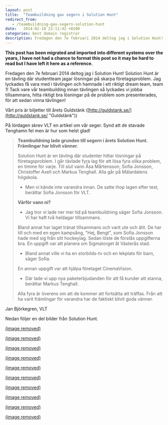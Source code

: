 ```yaml
---
layout: post
title:  "Teambuildning gav segern i Solution Hunt"
redirect_from:
   - /teambuildning-gav-segern-solution-hunt
date:   2014-02-10 22:11:42 +0100
categories: best domain registrar
description: Fredagen den 7e februari 2014 deltog jag i Solution Hunt! Solution Hunt är en tävling där studentteam jagar lösningar på skarpa företagsproblem. Jag lyckades få vara med i tävlingen och hamnad...
---
```


**This post has been migrated and imported into different systems over the years, I have not had a chance to format this post so it may be hard to read but I have left it here as a reference.**

Fredagen den 7e februari 2014 deltog jag i Solution Hunt! Solution Hunt är en tävling där studentteam jagar lösningar på skarpa företagsproblem. Jag lyckades få vara med i tävlingen och hamnade i ett riktigt dream team, team 1! Tack vare vår teambuilding innan tävlingen så lyckades vi jobba tillsammans, hitta riktigt bra lösningar på de problem som presenterades, för att sedan vinna tävlingen!  
  
 Vårt pris är biljetter till årets Guldstänk ([http://guldstank.se/](http://guldstank.se/ "Guldstänk"))  
  
 På lördagen skrev VLT en artikel om vår seger. Synd att de stavade Tenghamn fel men är hur som helst glad!

> **Teambuildning lade grunden till segern i årets Solution Hunt. Främlingar har blivit vänner.**  
>   
>  Solution Hunt är en tävling där studenter hittar lösningar på företagsproblem. I går tävlade fyra lag för att lösa fyra olika problem, en timme för varje. Till slut vann Åsa Mårtensson, Sofia Jonsson, Christoffer Axell och Markus Tenghall. Alla går på Mälardalens högskola.  
>   
>  - Men vi kände inte varandra innan. De satte ihop lagen efter test, berättar Sofia Jonsson för VLT.  
>   
> **Värför vann ni?**  
>   
>  - Jag tror vi lade ner mer tid på teambuildning säger Sofia Jonsson. Vi har haft två heldagar tillsammans.  
>   
>  Bland annat har laget tränat tillsammans och varit ute och ätit. De har till och med en egen kampsång, "Hej, Bengt", som Sofia Jonsson hade med sig från sitt hockeylag. Sedan löste de förstås uppgifterna bra. En uppgift var att planera om Sigmatorget åt Västerås stad.  
>   
>  - Bland annat ville vi ha en storbilds-tv och en lekplats för barn, säger Sofia.  
>   
>  En annan uppgift var att hjälpa företaget CinemaVision.  
>   
>  - Där lade vi upp nya paketerbjudanden för att få kunder att stanna, berättar Markus Tenghall.  
>   
>  Alla fyra är överens om att de kommer att fortsätta att träffas. Från att ha varit främlingar för varandra har de faktiskt blivit goda vänner.

  
 Jan Björkegren, VLT  
  
 Nedan följer en del bilder från Solution Hunt.  
  
[(image removed)](http://markustenghamn.com/wp-content/uploads/2014/02/1796575_580852605336097_1822996498_n.jpg)  
  
[(image removed)](http://markustenghamn.com/wp-content/uploads/2014/02/1800282_581696828585008_2058320616_n.jpg)  
  
[(image removed)](http://markustenghamn.com/wp-content/uploads/2014/02/1688392_581830748571616_133797199_n.jpg)  
  
[(image removed)](http://markustenghamn.com/wp-content/uploads/2014/02/5d497bea8fc911e391d012f99f952f1f_8.jpg)  
  
[(image removed)](http://markustenghamn.com/wp-content/uploads/2014/02/a443cdec8fca11e3b5a70eb6d6e6bc9e_8.jpg)  
  
[(image removed)](http://markustenghamn.com/wp-content/uploads/2014/02/228e37b08fca11e3958f12eb3ce597d4_8.jpg)  
  
[(image removed)](http://markustenghamn.com/wp-content/uploads/2014/02/531319d28fd411e3817312914a2db17c_8.jpg)  
  
[(image removed)](http://markustenghamn.com/wp-content/uploads/2014/02/79f93a1e8fd311e390510e6a651b45a1_8.jpg)  
  
[(image removed)](http://markustenghamn.com/wp-content/uploads/2014/02/ef8983fe901611e38e5812e0cdd01dd1_8.jpg)  
  
[(image removed)](http://markustenghamn.com/wp-content/uploads/2014/02/4056b342901711e3803b1276cb13382f_8.jpg)